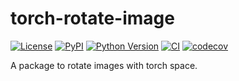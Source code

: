 # torch-rotate-image

[![License](https://img.shields.io/pypi/l/torch-rotate-image.svg?color=green)](https://github.com/teamtomo/torch-rotate-image/raw/main/LICENSE)
[![PyPI](https://img.shields.io/pypi/v/torch-rotate-image.svg?color=green)](https://pypi.org/project/torch-rotate-image)
[![Python Version](https://img.shields.io/pypi/pyversions/torch-rotate-image.svg?color=green)](https://python.org)
[![CI](https://github.com/teamtomo/torch-rotate-image/actions/workflows/ci.yml/badge.svg)](https://github.com/teamtomo/torch-rotate-image/actions/workflows/ci.yml)
[![codecov](https://codecov.io/gh/teamtomo/torch-rotate-image/branch/main/graph/badge.svg)](https://codecov.io/gh/teamtomo/torch-rotate-image)

A package to rotate images with torch space.
